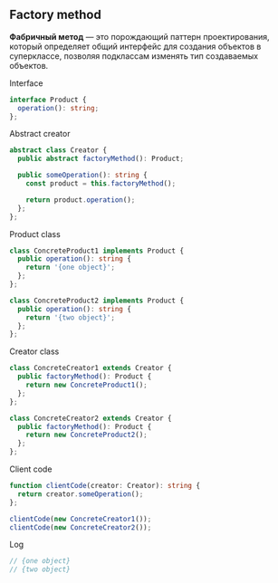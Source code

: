 ## Factory method
**Фабричный метод** — это порождающий паттерн проектирования, который определяет общий интерфейс для создания объектов в суперклассе, позволяя подклассам изменять тип создаваемых объектов.

Interface
```ts
interface Product {
  operation(): string;
};
```
Abstract creator
```ts
abstract class Creator {
  public abstract factoryMethod(): Product;

  public someOperation(): string {
    const product = this.factoryMethod();

    return product.operation();
  };
};
```
Product class
```ts
class ConcreteProduct1 implements Product {
  public operation(): string {
    return '{one object}';
  };
};

class ConcreteProduct2 implements Product {
  public operation(): string {
    return '{two object}';
  };
};
```
Creator class
```ts
class ConcreteCreator1 extends Creator {
  public factoryMethod(): Product {
    return new ConcreteProduct1();
  };
};

class ConcreteCreator2 extends Creator {
  public factoryMethod(): Product {
    return new ConcreteProduct2();
  };
};
```
Client code
```ts
function clientCode(creator: Creator): string {
  return creator.someOperation();
};

clientCode(new ConcreteCreator1());
clientCode(new ConcreteCreator2());
```
Log
```ts
// {one object}
// {two object}
```
